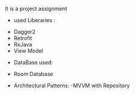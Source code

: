It is a project assignment 
* used Liberaries : 
- Dagger2
- Retrofit
- RxJava
- View Model
* DataBase used: 
- Room Database
* Architectural Patterns:
-MVVM with Repository
